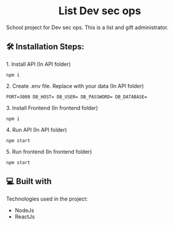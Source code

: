 ﻿<h1 align="center" id="title">List Dev sec ops</h1>

<p id="description">School project for Dev sec ops. This is a list and gift administrator.</p>

<h2>🛠️ Installation Steps:</h2>

<p>1. Install API (In API folder)</p>

```
npm i
```

<p>2. Create .env file. Replace with your data (In API folder)</p>

```
PORT=3000 DB_HOST= DB_USER= DB_PASSWORD= DB_DATABASE=
```

<p>3. Install Frontend (In frontend folder)</p>

```
npm i
```

<p>4. Run API (In API folder)</p>

```
npm start
```

<p>5. Run frontend (In frontend folder)</p>

```
npm start
```

<h2>💻 Built with</h2>

Technologies used in the project:

- NodeJs
- ReactJs
